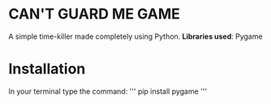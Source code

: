 # CAN'T GUARD ME GAME
A simple time-killer made completely using Python.
**Libraries used**: Pygame

# Installation
In your terminal type the command:
''' pip install pygame '''
